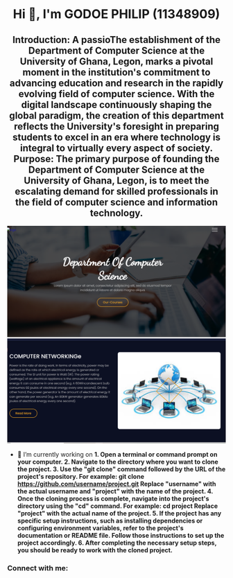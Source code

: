 <h1 align="center">Hi 👋, I'm GODOE PHILIP (11348909)</h1>
<h2 align="center">Introduction: A passioThe establishment of the Department of Computer Science at the University of Ghana, Legon, marks a pivotal moment in the institution's commitment to advancing education and research in the rapidly evolving field of computer science. With the digital landscape continuously shaping the global paradigm, the creation of this department reflects the University's foresight in preparing students to excel in an era where technology is integral to virtually every aspect of society. Purpose: The primary purpose of founding the Department of Computer Science at the University of Ghana, Legon, is to meet the escalating demand for skilled professionals in the field of computer science and information technology.</h2>

![computer](gd.png)
![science](hu.png)

- 🔭 I’m currently working on **1. Open a terminal or command prompt on your computer. 2. Navigate to the directory where you want to clone the project. 3. Use the "git clone" command followed by the URL of the project's repository. For example: git clone https://github.com/username/project.git Replace "username" with the actual username and "project" with the name of the project. 4. Once the cloning process is complete, navigate into the project's directory using the "cd" command. For example: cd project Replace "project" with the actual name of the project. 5. If the project has any specific setup instructions, such as installing dependencies or configuring environment variables, refer to the project's documentation or README file. Follow those instructions to set up the project accordingly. 6. After completing the necessary setup steps, you should be ready to work with the cloned project.**

<h3 align="left">Connect with me:</h3>
<p align="left">
</p>
